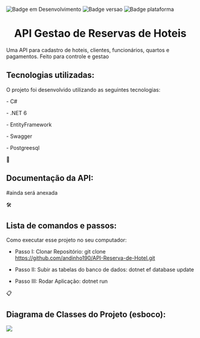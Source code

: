 
![Badge em Desenvolvimento](http://img.shields.io/static/v1?label=STATUS&message=EM%20DESENVOLVIMENTO&color=GREEN&style=for-the-badge) ![Badge versao](http://img.shields.io/static/v1?label=Version&message=%20V1.0&color=red&style=for-the-badge) ![Badge plataforma](http://img.shields.io/static/v1?label=Plataforma%20Web&message=API%20EM%20.NET6&color=blue&style=for-the-badge)




<h1 align="center"> API Gestao de Reservas de Hoteis</h1>


Uma API para cadastro de hoteis, clientes, funcionários, quartos e pagamentos. Feito para controle e gestao


<h2 📁  align="left"> Tecnologias utilizadas: </h2>

O projeto foi desenvolvido utilizando as seguintes tecnologias:

<p>
- C# 
</p>
<p>
- .NET 6
</p>
<p>
- EntityFramework
</p>
<p>
- Swagger
</p>
<p>
- Postgreesql
</p>

<p>

  
  
  
  
</p>


📑 <h2 align="left"> Documentação da API: </h2>

#ainda será anexada


🛠️ <h2 align="left"> Lista de comandos e passos: </h2>

Como executar esse projeto no seu computador:


* Passo I: Clonar Repositório: git clone https://github.com/andinho190/API-Reserva-de-Hotel.git

* Passo II: Subir as tabelas do banco de dados: dotnet ef database update

* Passo III: Rodar Aplicação: dotnet run



📋 <h2 align="left"> Diagrama de Classes do Projeto (esboco): </h2>

<img src="https://user-images.githubusercontent.com/39068960/191422235-f6e92bfc-3ed0-4176-aa50-3b415bdb8225.png"/>




